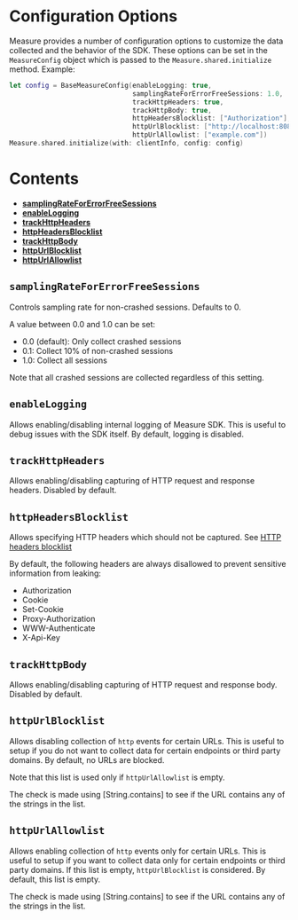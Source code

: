 # Configuration Options

Measure provides a number of configuration options to customize the data collected and the behavior of the SDK. These
options can be set in the `MeasureConfig` object which is passed to the `Measure.shared.initialize` method. Example:

```swift
let config = BaseMeasureConfig(enableLogging: true,
                               samplingRateForErrorFreeSessions: 1.0,
                               trackHttpHeaders: true,
                               trackHttpBody: true,
                               httpHeadersBlocklist: ["Authorization"],
                               httpUrlBlocklist: ["http://localhost:8080"],
                               httpUrlAllowlist: ["example.com"])
Measure.shared.initialize(with: clientInfo, config: config)
```

# Contents

* [**samplingRateForErrorFreeSessions**](#samplingRateForErrorFreeSessions)
* [**enableLogging**](#enableLogging)
* [**trackHttpHeaders**](#trackHttpHeaders)
* [**httpHeadersBlocklist**](#httpHeadersBlocklist)
* [**trackHttpBody**](#trackHttpBody)
* [**httpUrlBlocklist**](#httpUrlBlocklist)
* [**httpUrlAllowlist**](#httpUrlAllowlist)


## `samplingRateForErrorFreeSessions`

Controls sampling rate for non-crashed sessions. Defaults to 0. 

A value between 0.0 and 1.0 can be set:
* 0.0 (default): Only collect crashed sessions
* 0.1: Collect 10% of non-crashed sessions
* 1.0: Collect all sessions

Note that all crashed sessions are collected regardless of this setting.

## `enableLogging`

Allows enabling/disabling internal logging of Measure SDK. This is useful to debug issues with the SDK
itself. By default, logging is disabled.


## `trackHttpHeaders`

Allows enabling/disabling capturing of HTTP request and response headers. Disabled by default.

## `httpHeadersBlocklist`

Allows specifying HTTP headers which should not be captured.
See [HTTP headers blocklist](features/feature_network_monitoring.md#httpHeadersBlocklist)

By default, the following headers are always disallowed to prevent sensitive information from
leaking:

* Authorization
* Cookie
* Set-Cookie
* Proxy-Authorization
* WWW-Authenticate
* X-Api-Key

## `trackHttpBody`

Allows enabling/disabling capturing of HTTP request and response body. Disabled by default.

## `httpUrlBlocklist`

Allows disabling collection of `http` events for certain URLs. This is useful to setup if you do not
want to collect data for certain endpoints or third party domains. By default, no URLs are blocked.

Note that this list is used only if `httpUrlAllowlist` is empty.

The check is made using [String.contains] to see if the URL contains any of the strings in
the list.

## `httpUrlAllowlist`

Allows enabling collection of `http` events only for certain URLs. This is useful to setup if you want
to collect data only for certain endpoints or third party domains. If this list is empty, `httpUrlBlocklist` is
considered. By default, this list is empty.

The check is made using [String.contains] to see if the URL contains any of the strings in
the list.